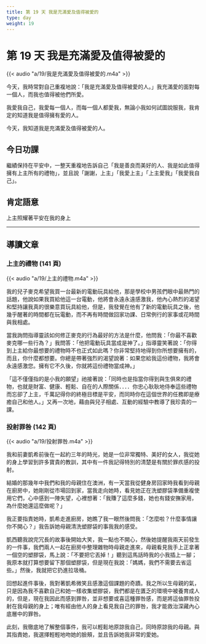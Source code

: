 ```yaml
---
title: 第 19 天 我是充滿愛及值得被愛的
type: day
weight: 19
---
```


# 第 19 天 我是充滿愛及值得被愛的

{{< audio "a/19/我是充滿愛及值得被愛的.m4a" >}}

今天，我時常對自己重複地說：「我是充滿愛及值得被愛的人。」我充滿愛的面對每一個人，而我也值得被他們所愛。

我愛我自己，我愛每一個人，而每一個人都愛我，無論小我如何試圖說服我，我肯定的知道我是值得擁有愛的人。

今天，我知道我是充滿愛及值得被愛的人。

## 今日功課

繼績保持在平安中，一整天重複地告訴自己「我是善良而美好的人、我是如此值得擁有上主所有的禮物」，並且說「謝謝，上主」「我愛上主」「上主愛我」「我愛我自己」。

## 肯定語意

上主照耀著平安在我的身上

---

## 導讀文章

### 上主的禮物 (141 頁)

{{< audio "a/19/上主的禮物.m4a" >}}

我的兒子麥克希望我買一台最新的電動玩具給他，那是學校中男孩們眼中最熱門的話題，他說如果我買給他這一台電動，他將會永遠永遠感激我，他內心熱烈的渴望和堅持讓我真的很樂意買玩具給他，但是，我發覺在他有了新的電動玩具之後，他幾乎醒著的時間都在玩電動，而不再有時間做回家功課、日常例行的家事或花時間與我相處。

當我詢問指導靈該如何修正麥克的行為最好的方法是什麼，他問我：「你最不喜歡麥克哪一些行為？」我問答：「他把電動玩具當成是神了。」指導靈笑著說：「你得到上主給你最想要的禮物時不也正式如此嗎？你非常堅持地得到你所想要擁有的，而且，你什麼都想要。你總是帶著強烈的渴望說著：如果您給我這份禮物，我將會永遠感激您。擁有它不久後，你就將這份禮物當成神。」

「這不僅僅指的是小我的願望」祂接著說：「同時也是指當你得到與生俱來的禮物，也就是財富、健康、輕鬆、自在的人際關係．．．．你忠心耿耿地侍奉這些禮物而忘卻了上主，千萬記得你的終極目標是平安，而同時你在這個世界的任務即是療癒自己和他人。」又再一次地，藉由與兒子相處、互動的經驗中教導了我珍貴的一課。

### 投射罪咎 (142 頁)

{{< audio "a/19/投射罪咎.m4a" >}}

我和前妻凱希前後在一起約三年的時光，她是一位非常獨特、美好的女人，我從她的身上學習到許多寶貴的教訓，其中有一件我記得特別的清楚是有關於罪疚感的投射。

結婚的那幾年中我們和我的母親住在澳洲，有一天當我從健身房回家時我看到母親在廚房中，她剛剛從市場回到家，當我走向她時，看見她正在洗塑膠袋準備重複使用它們，心中感到一陣失望，心裡想著：「我賺了這麼多錢，她也有錢安撫家用，為什麼她還這麼做呢？」

我正要指責她時，凱希走進廚房，她瞧了我一眼然後問我：「怎麼啦？什麼事情讓你不開心？」我告訴她母親清洗塑膠袋的事我我的感受。

凱西聽我說完冗長的故事後開始大笑，我一點也不開心，然後她提醒我兩天前發生的一件事，我們兩人一起在廚房中整理雜物時母親走進來，母親看見我手上正拿著一個空的塑膠袋，馬上說：「不要把它丟掉！」聽到這馬話時我的小我插上一腳；我原本就打算想要留下那個塑膠袋，但是現在我說：「媽媽，我們不需要去省這些。」然後，我就把它扔進拉圾桶。

回想起進件事後，我對著凱希微笑且感激這個課題的奇蹟。我之所以生母親的氣，只是因為我不喜歡自己和她一樣收集塑膠袋，我們都是在匱乏的環境中被養育成人的，但是，現在我因此而感到罪咎，並非想要或喜這種罪咎感，而是將這伷罪咎投射在我母親的身上；唯有經由他人的身上看見我自己的罪咎，我才能救治深藏內心底層中的罪咎。

此刻，我徹底地了解整個事件，我可以輕鬆地原諒我自己，同時原諒我的母親。與其指責她，我選擇輕輕地吻她的臉頰，並且告訴她我非常的愛她。
